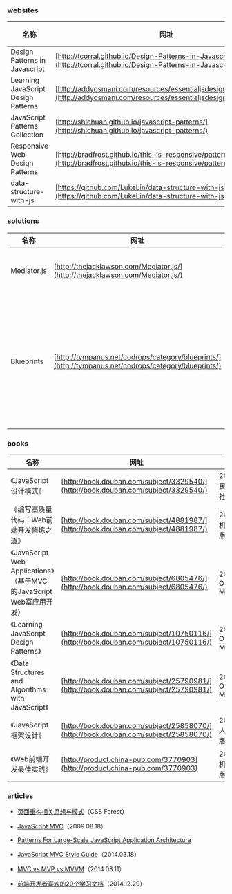 ### websites

 名称 | 网址 | 说明
------ | ------ | ------
Design Patterns in Javascript| [http://tcorral.github.io/Design-Patterns-in-Javascript/](http://tcorral.github.io/Design-Patterns-in-Javascript/) | -
Learning JavaScript Design Patterns| [http://addyosmani.com/resources/essentialjsdesignpatterns/book/](http://addyosmani.com/resources/essentialjsdesignpatterns/book/) | -
JavaScript Patterns Collection| [http://shichuan.github.io/javascript-patterns/](http://shichuan.github.io/javascript-patterns/) | -
Responsive Web Design Patterns| [http://bradfrost.github.io/this-is-responsive/patterns.html](http://bradfrost.github.io/this-is-responsive/patterns.html) | -
data-structure-with-js | [https://github.com/LukeLin/data-structure-with-js](https://github.com/LukeLin/data-structure-with-js) | -

### solutions

 名称 | 网址 | 说明
------ | ------ | ------
Mediator.js | [http://thejacklawson.com/Mediator.js/](http://thejacklawson.com/Mediator.js/) | A light utility class to help implement the Mediator pattern）
Blueprints | [http://tympanus.net/codrops/category/blueprints/](http://tympanus.net/codrops/category/blueprints/) | A collection of basic and minimal website concepts, components, plugins and layouts with minimal style for easy adaption and usage, or simply for inspiration）

### books

 名称 | 网址 | 说明
------ | ------ | ------
《JavaScript设计模式》 | [http://book.douban.com/subject/3329540/](http://book.douban.com/subject/3329540/) | 2008，人民邮电出版社
《编写高质量代码：Web前端开发修炼之道》 | [http://book.douban.com/subject/4881987/](http://book.douban.com/subject/4881987/) | 2010.05，机械工业出版社
《JavaScript Web Applications》（基于MVC的JavaScript Web富应用开发） | [http://book.douban.com/subject/6805476/](http://book.douban.com/subject/6805476/) | 2011.08，O'Reilly Media
《Learning JavaScript Design Patterns》 | [http://book.douban.com/subject/10750116/](http://book.douban.com/subject/10750116/) | 2012.08，O'Reilly Media
《Data Structures and Algorithms with JavaScript》 | [http://book.douban.com/subject/25790981/](http://book.douban.com/subject/25790981/) | 2014.02，O'Reilly Media
《JavaScript框架设计》 | [http://book.douban.com/subject/25858070/](http://book.douban.com/subject/25858070/) | 2014.04，人民邮电出版社
《Web前端开发最佳实践》 | [http://product.china-pub.com/3770903](http://product.china-pub.com/3770903) | 2015.01，机械工业出版社

### articles

- [页面重构相关思想与模式](http://www.cssforest.org/blog/index.php?c=rebuild)（CSS Forest）

- [JavaScript MVC](http://alistapart.com/article/javascript-mvc)（2009.08.18）

- [Patterns For Large-Scale JavaScript Application Architecture](http://addyosmani.com/largescalejavascript/)

- [JavaScript MVC Style Guide](http://blog.sourcing.io/mvc-style-guide)（2014.03.18）

- [MVC vs MVP vs MVVM](http://jser.it/blog/2014/08/11/mvc-vs-mvp-vs-mvvm/)（2014.08.11）

- [前端开发者喜欢的20个学习文档](http://www.topthink.com/topic/8061.html)（2014.12.29）
